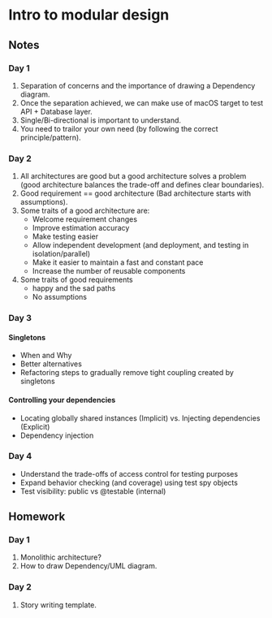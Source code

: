 # Intro to modular design

## Notes

### Day 1
1. Separation of concerns and the importance of drawing a Dependency diagram.
2. Once the separation achieved, we can make use of macOS target to test API + Database layer.
3. Single/Bi-directional is important to understand.
4. You need to trailor your own need (by following the correct principle/pattern).

### Day 2
1. All architectures are good but a good architecture solves a problem (good architecture balances the trade-off and defines clear boundaries).
2. Good requirement == good architecture (Bad architecture starts with assumptions).
3. Some traits of a good architecture are:
   - Welcome requirement changes
   - Improve estimation accuracy
   - Make testing easier
   - Allow independent development (and deployment, and testing in isolation/parallel)
   - Make it easier to maintain a fast and constant pace
   - Increase the number of reusable components
4. Some traits of good requirements
   - happy and the sad paths
   - No assumptions

### Day 3
#### Singletons
- When and Why
- Better alternatives
- Refactoring steps to gradually remove tight coupling created by singletons
#### Controlling your dependencies
- Locating globally shared instances (Implicit) vs. Injecting dependencies (Explicit)
- Dependency injection

### Day 4
- Understand the trade-offs of access control for testing purposes
- Expand behavior checking (and coverage) using test spy objects
- Test visibility: public vs @testable (internal)

## Homework

### Day 1
1. Monolithic architecture?
2. How to draw Dependency/UML diagram.

### Day 2
1. Story writing template.
